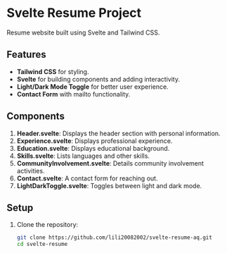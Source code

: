 # Svelte Resume Project

Resume website built using Svelte and Tailwind CSS.

## Features

- **Tailwind CSS** for styling.
- **Svelte** for building components and adding interactivity.
- **Light/Dark Mode Toggle** for better user experience.
- **Contact Form** with mailto functionality.

## Components

1. **Header.svelte**: Displays the header section with personal information.
2. **Experience.svelte**: Displays professional experience.
3. **Education.svelte**: Displays educational background.
4. **Skills.svelte**: Lists languages and other skills.
5. **CommunityInvolvement.svelte**: Details community involvement activities.
6. **Contact.svelte**: A contact form for reaching out.
7. **LightDarkToggle.svelte**: Toggles between light and dark mode.

## Setup

1. Clone the repository:
   ```sh
   git clone https://github.com/lili20082002/svelte-resume-aq.git
   cd svelte-resume
